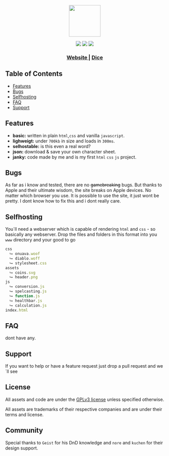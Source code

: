 <p align="center">
    <img src="https://dnd.wild-seven.de/assets/header.png"
        height="100">
</p>
<p align="center">

 <a href="https://www.gnu.org/licenses/gpl-3.0.en.html" alt="License">
        <img src="https://img.shields.io/badge/license-GPLv3-green"/></a>
    <a href="https://en.wikipedia.org/wiki/Software_release_life_cycle" alt="Beta">
        <img src="https://img.shields.io/badge/build-beta-red"/></a>
    <a href="https://en.wikipedia.org/wiki/Self-hosting_(web_services)">
        <img src="https://img.shields.io/badge/feature-selfhosting-yellowgreen" /></a>
</p>


<div align="center">
  <h3>
    <a href="https://dnd.wild-seven.de">
      Website
    </a>
    <span> | </span>
    <a href="https://dnd.wild-seven.de/dice">
      Dice
    </a>    
  </h3>
</div>



## Table of Contents
- [Features](#features)
- [Bugs](#bugs)
- [Selfhosting](#selfhosting)
- [FAQ](#faq)
- [Support](#support)

## Features
- __basic:__ written in plain `html`,`css` and vanilla `javascript`.
- __lighweigt:__ under `700kb` in size and loads in `300ms`.
- __selhostable:__ is this even a real word?
- __json:__ download & save your own character sheet.
- __janky:__ code made by me and is my first `html` `css` `js` project.

## Bugs
As far as i know and tested, there are no ~~gamebreaking~~ bugs. But thanks to Apple and their ultimate wisdom, the site breaks
on Apple devices. No matter which browser you use. It is possible to use the site, it just wont be pretty. I dont know how to fix this
and i dont really care.

## Selfhosting
You´ll need a webserver which is capable of rendering `html` and `css` - so basically any webserver.
Drop the files and folders in this format into you `www` directory and your good to go
```js
css
  ⮡ onuava.woof
  ⮡ diablo.woff
  ⮡ stylesheet.css
assets
  ⮡ coins.svg
  ⮡ header.png
js
  ⮡ conversion.js
  ⮡ spelcasting.js
  ⮡ function.js
  ⮡ healthbar.js
  ⮡ calculation.js
index.html
```

## FAQ
dont have any.

## Support
If you want to help or have a feature request just drop a pull request and we´ll see

## License

All assets and code are under the <a href="https://www.gnu.org/licenses/gpl-3.0.en.html">GPLv3 license</a> unless specified otherwise.

All assets are trademarks of their respective companies and are under their terms and license.

## Community

Special thanks to `Geist` for his DnD knowledge and `nore` and `kuchen` for their design support.
